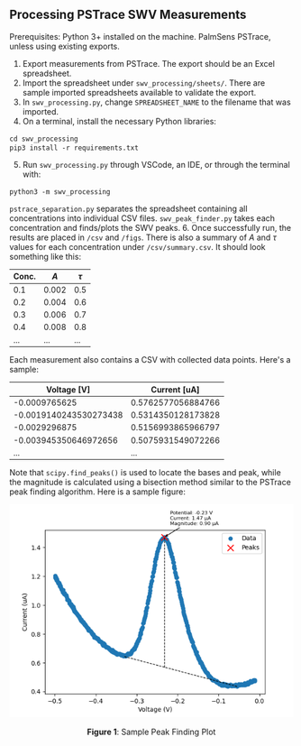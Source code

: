 ## Processing PSTrace SWV Measurements

Prerequisites: Python 3+ installed on the machine. PalmSens PSTrace, unless using existing exports.

1. Export measurements from PSTrace. The export should be an Excel spreadsheet.
2. Import the spreadsheet under `swv_processing/sheets/`. There are sample imported spreadsheets available to validate the export.
3. In `swv_processing.py`, change `SPREADSHEET_NAME` to the filename that was imported.
4. On a terminal, install the necessary Python libraries:
```shell
cd swv_processing
pip3 install -r requirements.txt
```
5. Run `swv_processing.py` through VSCode, an IDE, or through the terminal with:
```shell
python3 -m swv_processing
```
`pstrace_separation.py` separates the spreadsheet containing all concentrations into individual CSV files. `swv_peak_finder.py` takes each concentration and finds/plots the SWV peaks.
6. Once successfully run, the results are placed in `/csv` and `/figs`. There is also a summary of $A$ and $\tau$ values for each concentration under `/csv/summary.csv`. It should look something like this:

<div align="center">

| Conc. | $A$   | $\tau$ |
|-------|-------|--------|
| 0.1   | 0.002 | 0.5    |
| 0.2   | 0.004 | 0.6    |
| 0.3   | 0.006 | 0.7    |
| 0.4   | 0.008 | 0.8    |
| ...   | ...   | ...    |

</div>

Each measurement also contains a CSV with collected data points. Here's a sample:

<div align="center">

| Voltage [V]       | Current [uA]       |
|-------------------|--------------------|
| -0.0009765625     | 0.5762577056884766 |
| -0.0019140243530273438 | 0.5314350128173828 |
| -0.0029296875     | 0.5156993865966797 |
| -0.003945350646972656 | 0.5075931549072266 |
| ...   | ...   | ...    |

</div>

Note that `scipy.find_peaks()` is used to locate the bases and peak, while the magnitude is calculated using a bisection method similar to the PSTrace peak finding algorithm. Here is a sample figure:

<div align="center">

![Example Peak Finder](../doc_assets/example_peak_finder.png)

**Figure 1**: Sample Peak Finding Plot

</div>